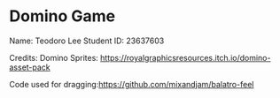 # Domino Game
Name: Teodoro Lee
Student ID: 23637603


Credits:
Domino Sprites: https://royalgraphicsresources.itch.io/domino-asset-pack

Code used for dragging:https://github.com/mixandjam/balatro-feel
